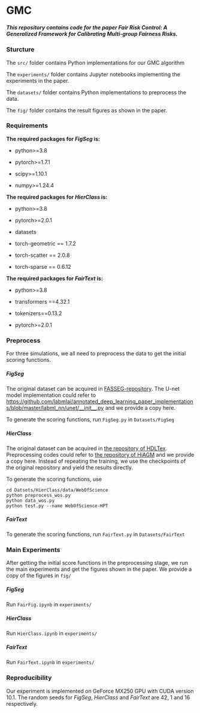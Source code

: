 # GMC

##### This repository contains code for the paper *Fair Risk Control: A Generalized Framework for Calibrating Multi-group Fairness Risks*.

### Sturcture

The `src/` folder contains Python implementations for our GMC algorithm

The `experiments/` folder contains Jupyter notebooks implementing the experiments in the paper.

The `datasets/` folder contains Python implementations to preprocess the data.

The `fig/` folder contains the result figures as shown in the paper.

### Requirements

**The required packages for *FigSeg* is:**

* python>=3.8

* pytorch>=1.7.1

* scipy>=1.10.1

* numpy>=1.24.4

**The required packages for *HierClass* is:**

* python>=3.8

* pytorch>=2.0.1

* datasets

* torch-geometric == 1.7.2

* torch-scatter == 2.0.8

* torch-sparse == 0.6.12

**The required packages for *FairText* is:**

* python>=3.8

* transformers ==4.32.1

* tokenizers==0.13.2

* pytorch>=2.0.1

### Preprocess

For three simulations, we all need to preprocess the data to get the initial scoring functions.

##### FigSeg

The original dataset can be acquired in [FASSEG-repository](https://github.com/massimomauro/FASSEG-repository). The U-net model implementation could refer to https://github.com/labmlai/annotated_deep_learning_paper_implementations/blob/master/labml_nn/unet/__init__.py and we provide a copy here.

To generate the scoring functions, run `FigSeg.py` in `Datasets/FigSeg`

##### HierClass

The original dataset can be acquired in [the repository of HDLTex](https://github.com/kk7nc/HDLTex). Preprocessing codes could refer to [the repository of HiAGM](https://github.com/Alibaba-NLP/HiAGM) and we provide a copy here. Instead of repeating the training, we use the checkpoints of the original repository and yield the results directly.

To generate the scoring functions, use

```shell
cd Datsets/HierClass/data/WebOfScience
python preprocess_wos.py
python data_wos.py
python test.py --name WebOfScience-HPT
```

##### FairText

To generate the scoring functions, run `FairText.py` in `Datasets/FairText`

### 

### Main Experiments

After getting the initial score functions in the preprocessing stage, we run the main experiments and get the figures shown in the paper. We provide a copy of the figures in `fig/`

##### FigSeg

Run `FairFig.ipynb` in `experiments/`

##### HierClass

Run `HierClass.ipynb` in `experiments/`

##### FairText

Run `FairText.ipynb` in `experiments/`

### Reproducibility

Our experiment is implemented on GeForce MX250 GPU with CUDA version 10.1. The random seeds for *FigSeg*, *HierClass* and *FairText* are 42, 1 and 16 respectively.
